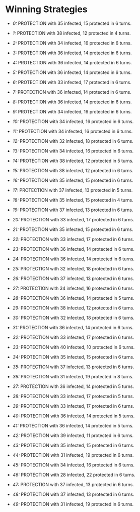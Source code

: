 # Winning Strategies

* _0:_ PROTECTION with 35 infected, 15 protected in 6 turns.


* _1:_ PROTECTION with 38 infected, 12 protected in 4 turns.


* _2:_ PROTECTION with 34 infected, 16 protected in 6 turns.


* _3:_ PROTECTION with 36 infected, 14 protected in 6 turns.


* _4:_ PROTECTION with 36 infected, 14 protected in 6 turns.


* _5:_ PROTECTION with 36 infected, 14 protected in 6 turns.


* _6:_ PROTECTION with 33 infected, 17 protected in 6 turns.


* _7:_ PROTECTION with 36 infected, 14 protected in 6 turns.


* _8:_ PROTECTION with 36 infected, 14 protected in 6 turns.


* _9:_ PROTECTION with 34 infected, 16 protected in 6 turns.


* _10:_ PROTECTION with 34 infected, 16 protected in 6 turns.


* _11:_ PROTECTION with 34 infected, 16 protected in 6 turns.


* _12:_ PROTECTION with 32 infected, 18 protected in 6 turns.


* _13:_ PROTECTION with 34 infected, 16 protected in 6 turns.


* _14:_ PROTECTION with 38 infected, 12 protected in 5 turns.


* _15:_ PROTECTION with 38 infected, 12 protected in 6 turns.


* _16:_ PROTECTION with 35 infected, 15 protected in 6 turns.


* _17:_ PROTECTION with 37 infected, 13 protected in 5 turns.


* _18:_ PROTECTION with 35 infected, 15 protected in 4 turns.


* _19:_ PROTECTION with 37 infected, 13 protected in 6 turns.


* _20:_ PROTECTION with 33 infected, 17 protected in 6 turns.


* _21:_ PROTECTION with 35 infected, 15 protected in 6 turns.


* _22:_ PROTECTION with 33 infected, 17 protected in 6 turns.


* _23:_ PROTECTION with 36 infected, 14 protected in 6 turns.


* _24:_ PROTECTION with 36 infected, 14 protected in 6 turns.


* _25:_ PROTECTION with 32 infected, 18 protected in 6 turns.


* _26:_ PROTECTION with 37 infected, 13 protected in 6 turns.


* _27:_ PROTECTION with 34 infected, 16 protected in 6 turns.


* _28:_ PROTECTION with 36 infected, 14 protected in 5 turns.


* _29:_ PROTECTION with 38 infected, 12 protected in 6 turns.


* _30:_ PROTECTION with 32 infected, 18 protected in 6 turns.


* _31:_ PROTECTION with 36 infected, 14 protected in 6 turns.


* _32:_ PROTECTION with 33 infected, 17 protected in 6 turns.


* _33:_ PROTECTION with 40 infected, 10 protected in 6 turns.


* _34:_ PROTECTION with 35 infected, 15 protected in 6 turns.


* _35:_ PROTECTION with 37 infected, 13 protected in 6 turns.


* _36:_ PROTECTION with 31 infected, 19 protected in 8 turns.


* _37:_ PROTECTION with 36 infected, 14 protected in 5 turns.


* _38:_ PROTECTION with 33 infected, 17 protected in 5 turns.


* _39:_ PROTECTION with 33 infected, 17 protected in 6 turns.


* _40:_ PROTECTION with 36 infected, 14 protected in 5 turns.


* _41:_ PROTECTION with 36 infected, 14 protected in 5 turns.


* _42:_ PROTECTION with 39 infected, 11 protected in 6 turns.


* _43:_ PROTECTION with 35 infected, 15 protected in 6 turns.


* _44:_ PROTECTION with 31 infected, 19 protected in 6 turns.


* _45:_ PROTECTION with 34 infected, 16 protected in 6 turns.


* _46:_ PROTECTION with 28 infected, 22 protected in 6 turns.


* _47:_ PROTECTION with 37 infected, 13 protected in 6 turns.


* _48:_ PROTECTION with 37 infected, 13 protected in 6 turns.


* _49:_ PROTECTION with 31 infected, 19 protected in 6 turns.


